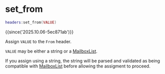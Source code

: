# set_from

```lua
headers:set_from(VALUE)
```

{{since('2025.10.06-5ec871ab')}}

Assign `VALUE` to the `From` header.

`VALUE` may be either a string or a [MailboxList](index.md#mailboxlist).

If you assign using a string, the string will be parsed and validated as being
compatible with [MailboxList](index.md#mailboxlist) before allowing the assigment to proceed.
